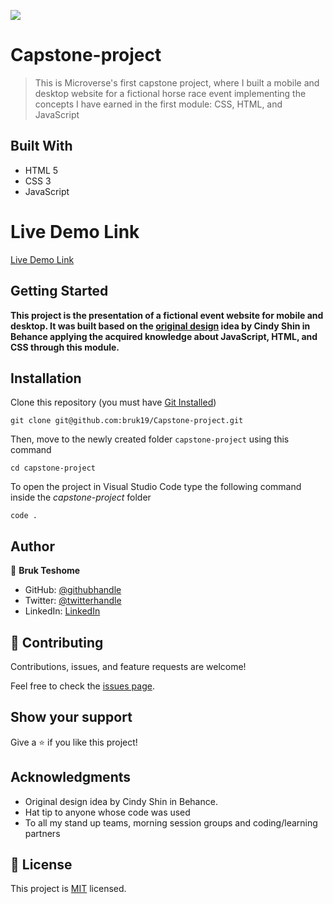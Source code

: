 ![](https://img.shields.io/badge/Microverse-blueviolet)

# Capstone-project

> This is Microverse's first capstone project, where I built a mobile and desktop website for a fictional horse race event implementing the concepts I have earned in the first module: CSS, HTML, and JavaScript


## Built With

- HTML 5
- CSS 3
- JavaScript

# Live Demo Link

[Live Demo Link](https://bruk19.github.io/Capstone-project/)


## Getting Started

**This project is the presentation of a fictional event website for mobile and desktop. It was built based on the [original design](https://www.behance.net/gallery/29845175/CC-Global-Summit-2015) idea by Cindy Shin in Behance applying the acquired knowledge about JavaScript, HTML, and CSS through this module.**

## Installation

Clone this repository (you must have [Git Installed](https://github.com/git-guides/install-git))

`git clone git@github.com:bruk19/Capstone-project.git` 

Then, move to the newly created folder `capstone-project` using this command

`cd capstone-project`

To open the project in Visual Studio Code type the following command inside the _capstone-project_ folder

`code .`


## Author

👤 **Bruk Teshome**

- GitHub: [@githubhandle](https://github.com/bruk19)
- Twitter: [@twitterhandle](https://twitter.com/Bruktesh)
- LinkedIn: [LinkedIn](https://linkedin.com/in/bruk-teshome-ab4325226)

## 🤝 Contributing

Contributions, issues, and feature requests are welcome!

Feel free to check the [issues page](../../issues/).

## Show your support

Give a ⭐️ if you like this project!

## Acknowledgments

- Original design idea by Cindy Shin in Behance.
- Hat tip to anyone whose code was used
- To all my stand up teams, morning session groups and coding/learning partners

## 📝 License


This project is [MIT](./MIT.md) licensed.

